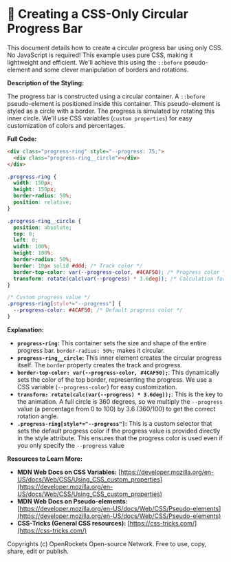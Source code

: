 # 🐞 Creating a CSS-Only Circular Progress Bar


This document details how to create a circular progress bar using only CSS.  No JavaScript is required! This example uses pure CSS, making it lightweight and efficient.  We'll achieve this using the `::before` pseudo-element and some clever manipulation of borders and rotations.

**Description of the Styling:**

The progress bar is constructed using a circular container.  A `::before` pseudo-element is positioned inside this container. This pseudo-element is styled as a circle with a border. The progress is simulated by rotating this inner circle.  We'll use CSS variables (`custom properties`) for easy customization of colors and percentages.

**Full Code:**

```html
<div class="progress-ring" style="--progress: 75;">
  <div class="progress-ring__circle"></div>
</div>
```

```css
.progress-ring {
  width: 150px;
  height: 150px;
  border-radius: 50%;
  position: relative;
}

.progress-ring__circle {
  position: absolute;
  top: 0;
  left: 0;
  width: 100%;
  height: 100%;
  border-radius: 50%;
  border: 10px solid #ddd; /* Track color */
  border-top-color: var(--progress-color, #4CAF50); /* Progress color */
  transform: rotate(calc(var(--progress) * 3.6deg)); /* Calculation for rotation */
}

/* Custom progress value */
.progress-ring[style*="--progress"] {
  --progress-color: #4CAF50; /* Default progress color */
}
```


**Explanation:**

* **`progress-ring`:** This container sets the size and shape of the entire progress bar. `border-radius: 50%;` makes it circular.
* **`progress-ring__circle`:** This inner element creates the circular progress itself.  The `border` property creates the track and progress.
* **`border-top-color: var(--progress-color, #4CAF50);`**:  This dynamically sets the color of the top border, representing the progress. We use a CSS variable (`--progress-color`) for easy customization.
* **`transform: rotate(calc(var(--progress) * 3.6deg));`**: This is the key to the animation.  A full circle is 360 degrees, so we multiply the `--progress` value (a percentage from 0 to 100) by 3.6 (360/100) to get the correct rotation angle.
* **`.progress-ring[style*="--progress"]`:** This is a custom selector that sets the default progress color if the progress value is provided directly in the style attribute. This ensures that the progress color is used even if you only specify the `--progress` value


**Resources to Learn More:**

* **MDN Web Docs on CSS Variables:** [https://developer.mozilla.org/en-US/docs/Web/CSS/Using_CSS_custom_properties](https://developer.mozilla.org/en-US/docs/Web/CSS/Using_CSS_custom_properties)
* **MDN Web Docs on Pseudo-elements:** [https://developer.mozilla.org/en-US/docs/Web/CSS/Pseudo-elements](https://developer.mozilla.org/en-US/docs/Web/CSS/Pseudo-elements)
* **CSS-Tricks (General CSS resources):** [https://css-tricks.com/](https://css-tricks.com/)


Copyrights (c) OpenRockets Open-source Network. Free to use, copy, share, edit or publish.

